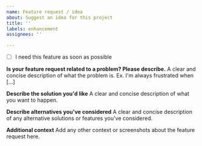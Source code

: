 ```yaml
---
name: Feature request / idea
about: Suggest an idea for this project
title: ''
labels: enhancement
assignees: ''

---
```


- [ ] I need this feature as soon as possible

**Is your feature request related to a problem? Please describe.**
A clear and concise description of what the problem is. Ex. I'm always frustrated when [...]

**Describe the solution you'd like**
A clear and concise description of what you want to happen.

**Describe alternatives you've considered**
A clear and concise description of any alternative solutions or features you've considered.

**Additional context**
Add any other context or screenshots about the feature request here.
